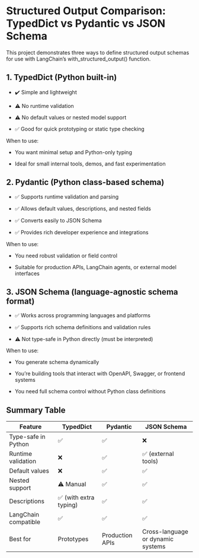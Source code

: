 # Structured Output Comparison: TypedDict vs Pydantic vs JSON Schema
This project demonstrates three ways to define structured output schemas for use with LangChain’s with_structured_output() function.

## 1. TypedDict (Python built-in)
  * ✔️ Simple and lightweight

  * ⚠️ No runtime validation

  * ⚠️ No default values or nested model support

  * ✅ Good for quick prototyping or static type checking

When to use:

  * You want minimal setup and Python-only typing
  
  * Ideal for small internal tools, demos, and fast experimentation

## 2. Pydantic (Python class-based schema)
  * ✅ Supports runtime validation and parsing
  
  * ✅ Allows default values, descriptions, and nested fields
  
  * ✅ Converts easily to JSON Schema
  
  * ✅ Provides rich developer experience and integrations

When to use:

  * You need robust validation or field control
  
  * Suitable for production APIs, LangChain agents, or external model interfaces

## 3. JSON Schema (language-agnostic schema format)
  * ✅ Works across programming languages and platforms
  
  * ✅ Supports rich schema definitions and validation rules
  
  * ⚠️ Not type-safe in Python directly (must be interpreted)

When to use:

  * You generate schema dynamically
  
  * You’re building tools that interact with OpenAPI, Swagger, or frontend systems
  
  * You need full schema control without Python class definitions

## Summary Table

| Feature              | TypedDict             | Pydantic        | JSON Schema                       |
| -------------------- | --------------------- | --------------- | --------------------------------- |
| Type-safe in Python  | ✅                     | ✅               | ❌                                 |
| Runtime validation   | ❌                     | ✅               | ✅ (external tools)                |
| Default values       | ❌                     | ✅               | ✅                                 |
| Nested support       | ⚠️ Manual              | ✅               | ✅                                 |
| Descriptions         | ✅ (with extra typing) | ✅               | ✅                                 |
| LangChain compatible | ✅                     | ✅               | ✅                                 |
| Best for             | Prototypes            | Production APIs | Cross-language or dynamic systems |
